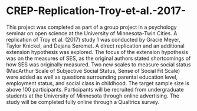 # CREP-Replication-Troy-et-al.-2017-
This project was completed as part of a group project in a psychology seminar on open science at the University of Minnesota-Twin Cities. A replication of Troy et al. (2017) study 1 was conducted by Gracie Meyer, Taylor Knickel, and Dejana Seremet.
A direct replication and an additional extension hypothesis was explored. The focus of the extension hypothesis was on the measures of SES, as the original authors stated shortcomings of how SES was originally measured. Two new scales to measure social status (MacArthur Scale of Subjective Social Status, Sense of Social Fit Scale) were added as well as questions surrounding parental education level, employment status, and social class in childhood. The target sample size is above 100 participants. Participants will be recruited from undergraduate students at the University of Minnesota through online advertising. The study will be completed fully online through a Qualtrics survey.

